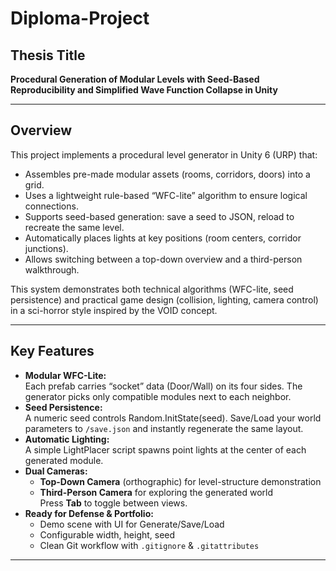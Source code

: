 # Diploma-Project

## Thesis Title
**Procedural Generation of Modular Levels with Seed-Based Reproducibility and Simplified Wave Function Collapse in Unity**

---

## Overview
This project implements a procedural level generator in Unity 6 (URP) that:
- Assembles pre-made modular assets (rooms, corridors, doors) into a grid.
- Uses a lightweight rule-based “WFC-lite” algorithm to ensure logical connections.
- Supports seed-based generation: save a seed to JSON, reload to recreate the same level.
- Automatically places lights at key positions (room centers, corridor junctions).
- Allows switching between a top-down overview and a third-person walkthrough.

This system demonstrates both technical algorithms (WFC-lite, seed persistence) and practical game design (collision, lighting, camera control) in a sci-horror style inspired by the VOID concept.

---

## Key Features
- **Modular WFC-Lite:**  
  Each prefab carries “socket” data (Door/Wall) on its four sides. The generator picks only compatible modules next to each neighbor.
- **Seed Persistence:**  
  A numeric seed controls Random.InitState(seed). Save/Load your world parameters to `/save.json` and instantly regenerate the same layout.
- **Automatic Lighting:**  
  A simple LightPlacer script spawns point lights at the center of each generated module.
- **Dual Cameras:**  
  - **Top-Down Camera** (orthographic) for level-structure demonstration  
  - **Third-Person Camera** for exploring the generated world  
  Press **Tab** to toggle between views.
- **Ready for Defense & Portfolio:**  
  - Demo scene with UI for Generate/Save/Load  
  - Configurable width, height, seed  
  - Clean Git workflow with `.gitignore` & `.gitattributes`

---
